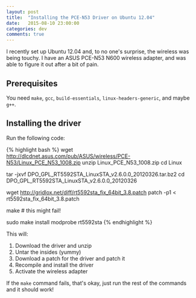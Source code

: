 ```yaml
---
layout: post
title:  "Installing the PCE-N53 Driver on Ubuntu 12.04"
date:   2015-08-10 23:00:00
categories: dev
comments: true
---
```


I recently set up Ubuntu 12.04 and, to no one's surprise, the wireless was being touchy. I have an ASUS PCE-N53 N600 wireless adapter, and was able to figure it out after a bit of pain.
<!-- more -->

## Prerequisites
You need `make`, `gcc`, `build-essentials`, `linux-headers-generic`, and maybe `g++`.

## Installing the driver
Run the following code:

{% highlight bash %}
wget http://dlcdnet.asus.com/pub/ASUS/wireless/PCE-N53/Linux_PCE_N53_1008.zip
unzip Linux_PCE_N53_1008.zip
cd Linux

tar -jxvf DPO_GPL_RT5592STA_LinuxSTA_v2.6.0.0_20120326.tar.bz2
cd DPO_GPL_RT5592STA_LinuxSTA_v2.6.0.0_20120326

wget http://gridlox.net/diff/rt5592sta_fix_64bit_3.8.patch
patch -p1 < rt5592sta_fix_64bit_3.8.patch

make  # this might fail!

sudo make install
modprobe rt5592sta
{% endhighlight %}

This will:

1. Download the driver and unzip
2. Untar the insides (yummy)
3. Download a patch for the driver and patch it
4. Recompile and install the driver
5. Activate the wireless adapter

If the `make` command fails, that's okay, just run the rest of the commands and it should work!
